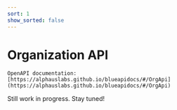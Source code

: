 ```yaml
---
sort: 1
show_sorted: false
---
```


# Organization API

```note
OpenAPI documentation: [https://alphauslabs.github.io/blueapidocs/#/OrgApi](https://alphauslabs.github.io/blueapidocs/#/OrgApi)
```

Still work in progress. Stay tuned!
